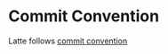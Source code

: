 # Commit Convention
Latte follows [commit convention](https://www.conventionalcommits.org/ko/v1.0.0/)